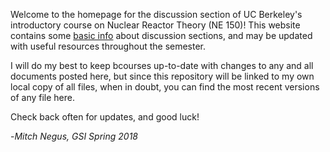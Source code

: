 Welcome to the homepage for the discussion section of UC Berkeley's introductory course on Nuclear Reactor Theory (NE 150)!
This website contains some [basic info]() about discussion sections, and may be updated with useful resources throughout the semester.

I will do my best to keep bcourses up-to-date with changes to any and all documents posted here, but since this repository will be linked to my own local copy of all files, when in doubt, you can find the most recent versions of any file here.

Check back often for updates, and good luck! 

-_Mitch Negus, GSI Spring 2018_
